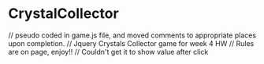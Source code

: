 # CrystalCollector

// pseudo coded in game.js file, and moved comments to appropriate places upon completion.
// Jquery Crystals Collector game for week 4 HW
// Rules are on page, enjoy!!
// Couldn't get it to show value after click